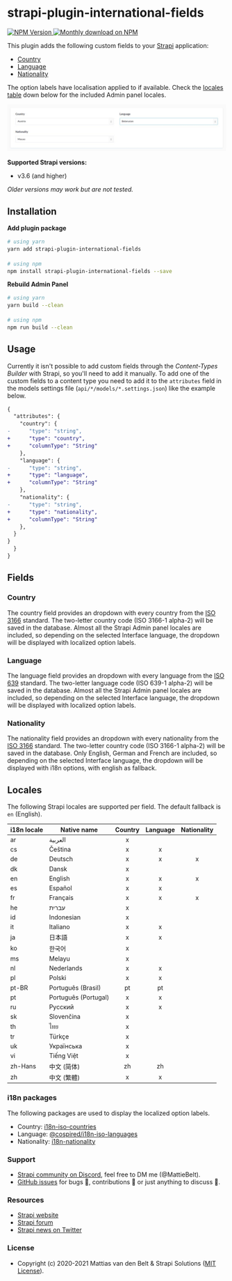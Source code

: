 # strapi-plugin-international-fields

<a href="https://www.npmjs.org/package/strapi-plugin-international-fields">
    <img src="https://img.shields.io/npm/v/strapi-plugin-international-fields" alt="NPM Version" />
</a>
<a href="https://www.npmjs.org/package/strapi-plugin-international-fields">
    <img src="https://img.shields.io/npm/dm/strapi-plugin-international-fields.svg" alt="Monthly download on NPM" />
</a>

This plugin adds the following custom fields to your [Strapi](https://github.com/strapi/strapi) application:

* [Country](#country)
* [Language](#language)
* [Nationality](#nationality)

The option labels have localisation applied to if available. Check the [locales table](#locales) down below for the included Admin panel locales.

![preview](preview.jpg)

**Supported Strapi versions:**
 
* v3.6 (and higher)

_Older versions may work but are not tested._

## Installation

**Add plugin package**
```bash
# using yarn
yarn add strapi-plugin-international-fields

# using npm
npm install strapi-plugin-international-fields --save
```

**Rebuild Admin Panel**
```bash
# using yarn
yarn build --clean

# using npm
npm run build --clean
```

## Usage

Currently it isn't possible to add custom fields through the _Content-Types Builder_ with Strapi, so you'll need to add it manually. To add one of the custom fields to a content type you need to add it to the `attributes` field in the models settings file (`api/*/models/*.settings.json`) like the example below. 

```diff
{
  "attributes": {
    "country": {
-      "type": "string",
+      "type": "country",
+      "columnType": "String"
    },
    "language": {
-      "type": "string",
+      "type": "language",
+      "columnType": "String"
    },
    "nationality": {
-      "type": "string",
+      "type": "nationality",
+      "columnType": "String"
    },
  }
}
  }
}
```

## Fields

### Country
The country field provides an dropdown with every country from the [ISO 3166](https://en.wikipedia.org/wiki/ISO_3166) standard. The two-letter country code (ISO 3166-1 alpha-2) will be saved in the database. Almost all the Strapi Admin panel locales are included, so depending on the selected Interface language, the dropdown will be displayed with localized option labels.

### Language 
The language field provides an dropdown with every language from the [ISO 639](https://en.wikipedia.org/wiki/ISO_639) standard. The two-letter language code (ISO 639-1 alpha-2) will be saved in the database. Almost all the Strapi Admin panel locales are included, so depending on the selected Interface language, the dropdown will be displayed with localized option labels.

### Nationality 
The nationality field provides an dropdown with every nationality from the [ISO 3166](https://en.wikipedia.org/wiki/ISO_3166) standard. The two-letter country code (ISO 3166-1 alpha-2) will be saved in the database. Only English, German and French are included, so depending on the selected Interface language, the dropdown will be displayed with i18n options, with english as fallback.

## Locales
The following Strapi locales are supported per field. The default fallback is `en` (English).

| i18n locale | Native name          | Country | Language | Nationality |
|-------------|----------------------|:-------:|:--------:|:-----------:|
| ar          | العربية              | x       |          |             |
| cs          | Čeština              | x       | x        |             |
| de          | Deutsch              | x       | x        | x           |
| dk          | Dansk                | x       |          |             |
| en          | English              | x       | x        | x           |
| es          | Español              | x       | x        |             |
| fr          | Français             | x       | x        | x           |
| he          | עברית                 | x       |          |             |
| id          | Indonesian           | x       |          |             |
| it          | Italiano             | x       | x        |             |
| ja          | 日本語                | x       | x        |             |
| ko          | 한국어                | x       |          |             |
| ms          | Melayu               | x       |          |             |
| nl          | Nederlands           | x       | x        |             |
| pl          | Polski               | x       | x        |             |
| pt-BR       | Português (Brasil)   | pt      | pt       |             |
| pt          | Português (Portugal) | x       | x        |             |
| ru          | Русский              | x       | x        |             |
| sk          | Slovenčina           | x       |          |             |
| th          | ไทย                  | x       |          |             |
| tr          | Türkçe               | x       |          |             |
| uk          | Українська           | x       |          |             |
| vi          | Tiếng Việt           | x       |          |             |
| zh-Hans     | 中文 (简体)           | zh      | zh       |             |
| zh          | 中文 (繁體)           | x       | x        |             |

### i18n packages
The following packages are used to display the localized option labels. 

* Country: [i18n-iso-countries](https://github.com/michaelwittig/node-i18n-iso-countries)
* Language: [@cospired/i18n-iso-languages](https://github.com/cospired/i18n-iso-languages)
* Nationality: [i18n-nationality](https://github.com/sourcecode911/i18n-nationality)

### Support
- [Strapi community on Discord](http://discord.strapi.io), feel free to DM me (@MattieBelt).
- [GitHub issues](https://github.com/MattieBelt/strapi-plugin-international-fields/issues) for bugs 🐛, contributions 🔧 or just anything to discuss 💬.

### Resources
- [Strapi website](http://strapi.io/)
- [Strapi forum](https://forum.strapi.io/)
- [Strapi news on Twitter](https://twitter.com/strapijs)

### License
- Copyright (c) 2020-2021 Mattias van den Belt & Strapi Solutions ([MIT License](LICENSE.md)).
